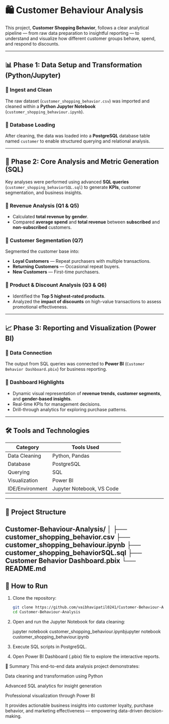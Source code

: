 # 🛍️ Customer Behaviour Analysis

This project, **Customer Shopping Behavior**, follows a clear analytical pipeline — from raw data preparation to insightful reporting — to understand and visualize how different customer groups behave, spend, and respond to discounts.

---

## 📊 Phase 1: Data Setup and Transformation (Python/Jupyter)

### 🔹 Ingest and Clean
The raw dataset (`customer_shopping_behavior.csv`) was imported and cleaned within a **Python Jupyter Notebook** (`customer_shopping_behaviour.ipynb`).

### 🔹 Database Loading
After cleaning, the data was loaded into a **PostgreSQL** database table named `customer` to enable structured querying and relational analysis.

---

## 🧮 Phase 2: Core Analysis and Metric Generation (SQL)

Key analyses were performed using advanced **SQL queries** (`customer_shopping_behaviorSQL.sql`) to generate **KPIs**, customer segmentation, and business insights.

### 🔸 Revenue Analysis (Q1 & Q5)
- Calculated **total revenue by gender**.  
- Compared **average spend** and **total revenue** between **subscribed** and **non-subscribed** customers.

### 🔸 Customer Segmentation (Q7)
Segmented the customer base into:
- **Loyal Customers** — Repeat purchasers with multiple transactions.  
- **Returning Customers** — Occasional repeat buyers.  
- **New Customers** — First-time purchasers.

### 🔸 Product & Discount Analysis (Q3 & Q6)
- Identified the **Top 5 highest-rated products**.  
- Analyzed the **impact of discounts** on high-value transactions to assess promotional effectiveness.

---

## 📈 Phase 3: Reporting and Visualization (Power BI)

### 🔹 Data Connection
The output from SQL queries was connected to **Power BI** (`Customer Behavior Dashboard.pbix`) for business reporting.

### 🔹 Dashboard Highlights
- Dynamic visual representation of **revenue trends**, **customer segments**, and **gender-based insights**.  
- Real-time KPIs for management decisions.  
- Drill-through analytics for exploring purchase patterns.

---

## 🛠️ Tools and Technologies

| Category | Tools Used |
|-----------|------------|
| Data Cleaning | Python, Pandas |
| Database | PostgreSQL |
| Querying | SQL |
| Visualization | Power BI |
| IDE/Environment | Jupyter Notebook, VS Code |

---

## 📂 Project Structure

Customer-Behaviour-Analysis/
│
├── customer_shopping_behavior.csv
├── customer_shopping_behaviour.ipynb
├── customer_shopping_behaviorSQL.sql
├── Customer Behavior Dashboard.pbix
└── README.md                                                                                                                                                                  
---

## 🚀 How to Run

1. Clone the repository:
   ```bash
   git clone https://github.com/vaibhavipatil0241/Customer-Behaviour-Analysis.git
   cd Customer-Behaviour-Analysis
2. Open and run the Jupyter Notebook for data cleaning:

   jupyter notebook customer_shopping_behaviour.ipynbjupyter notebook customer_shopping_behaviour.ipynb
3. Execute SQL scripts in PostgreSQL.

4. Open Power BI Dashboard (.pbix) file to explore the interactive reports.

📢 Summary
   This end-to-end data analysis project demonstrates:

   Data cleaning and transformation using Python

   Advanced SQL analytics for insight generation

   Professional visualization through Power BI

   It provides actionable business insights into customer loyalty, purchase behavior, and marketing effectiveness — empowering data-driven decision-making.
